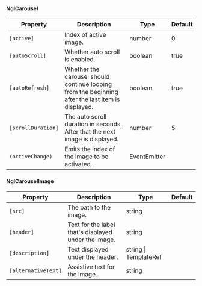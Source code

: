 ### <ngl-carousel>
#### NglCarousel

| Property | Description | Type | Default |
| -------- | ----------- | ---- | ------- |
| `[active]` | Index of active image. | number | 0 |
| `[autoScroll]` | Whether auto scroll is enabled. | boolean | true |
| `[autoRefresh]` | Whether the carousel should continue looping from the beginning after the last item is displayed. | boolean | true |
| `[scrollDuration]` | The auto scroll duration in seconds. After that the next image is displayed. | number | 5 |
| `(activeChange)` | Emits the index of the image to be activated.  | EventEmitter<number> | |


### <ngl-carousel-image>
#### NglCarouselImage

| Property | Description | Type | Default |
| -------- | ----------- | ---- | ------- |
| `[src]` | The path to the image. | string | |
| `[header]` | Text for the label that's displayed under the image. | string | |
| `[description]` | Text displayed under the header. | string \| TemplateRef | |
| `[alternativeText]` | Assistive text for the image. | string | |
